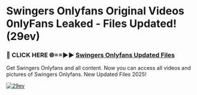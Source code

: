 # Swingers Onlyfans Original Videos 0nlyFans Leaked - Files Updated! (29ev)

<h3>🔴 CLICK HERE 🌐==►► <a href="https://tinyurl.com/4seja8ks" rel="nofollow">Swingers Onlyfans Updated Files</a></h3>

Get Swingers Onlyfans and all content. Now you can access all videos and pictures of Swingers Onlyfans. New Updated Files 2025!

[![29ev](https://i.imgur.com/EWjZXRe.gif)](https://tinyurl.com/4seja8ks)
